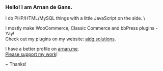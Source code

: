 ### Hello! I am Arnan de Gans.

I do PHP/HTML/MySQL things with a little JavaScript on the side. \

I mostly make WooCommerce, Classic Commerce and bbPress plugins - Yay! \
Check out my plugins on my website: [ajdg.solutions](https://ajdg.solutions/?mtm_campaign=github).

I have a better profile on [arnan.me](https://www.arnan.me/?mtm_campaign=github). \
[Please support my work](https://www.arnan.me/donate.html?mtm_campaign=github)!

~ Thanks!
